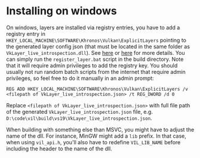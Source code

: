 # Installing on windows

On windows, layers are installed via registry entries, you have to add
a registry entry in `HKEY_LOCAL_MACHINE\SOFTWARE\Khronos\Vulkan\ExplicitLayers` pointing to the generated layer config 
json (that must be located in the same folder as `VkLayer_live_introspection.dll`).
See [here](https://asawicki.info/news_1683_vulkan_layers_dont_work_look_at_registry.html) or [here](https://vulkan.lunarg.com/doc/view/1.1.121.1/linux/layer_configuration.html) for more details.
You can simply run the `register_layer.bat` script in the build directory. Note that it will require admin privileges
to add the registry key. You should usually not run random batch scripts from the internet that require admin privileges,
so feel free to do it manually in an admin prompt:

```
REG ADD HKEY_LOCAL_MACHINE\SOFTWARE\Khronos\Vulkan\ExplicitLayers /v <filepath of VkLayer_live_introspection.json> /t REG_DWORD /d 0
```

Replace `<filepath of VkLayer_live_introspection.json>` with full file path of the generated `VkLayer_live_introspection.json` file, e.g. `D:\code\vil\build\vs19\VkLayer_live_introspection.json`.

When building with something else than MSVC, you might have to adjust the name of the dll. For instance, MinGW might add a `lib` prefix. In that case, when using `vil_api.h`, you'll also have to redefine `VIL_LIB_NAME` before including the header to the name of the dll.
